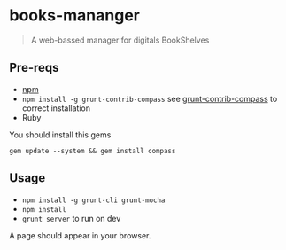 books-mananger
==============
> A web-bassed manager for digitals BookShelves

## Pre-reqs

* [npm](http://nodejs.org/)
* `npm install -g grunt-contrib-compass` see [grunt-contrib-compass](https://github.com/gruntjs/grunt-contrib-compass) to correct installation
* Ruby

You should install this gems

  `gem update --system && gem install compass`
  
## Usage

* `npm install -g grunt-cli grunt-mocha`
* `npm install`
* `grunt server` to run on dev

A page should appear in your browser.
 
 
